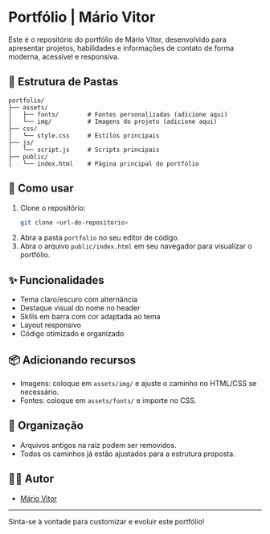 # Portfólio | Mário Vitor

Este é o repositório do portfólio de Mário Vitor, desenvolvido para apresentar projetos, habilidades e informações de contato de forma moderna, acessível e responsiva.

## 📁 Estrutura de Pastas

```
portfolio/
├── assets/
│   ├── fonts/        # Fontes personalizadas (adicione aqui)
│   └── img/          # Imagens do projeto (adicione aqui)
├── css/
│   └── style.css     # Estilos principais
├── js/
│   └── script.js     # Scripts principais
├── public/
│   └── index.html    # Página principal do portfólio
```

## 🚀 Como usar

1. Clone o repositório:
   ```sh
   git clone <url-do-repositorio>
   ```
2. Abra a pasta `portfolio` no seu editor de código.
3. Abra o arquivo `public/index.html` em seu navegador para visualizar o portfólio.

## ✨ Funcionalidades

- Tema claro/escuro com alternância
- Destaque visual do nome no header
- Skills em barra com cor adaptada ao tema
- Layout responsivo
- Código otimizado e organizado

## 📦 Adicionando recursos

- Imagens: coloque em `assets/img/` e ajuste o caminho no HTML/CSS se necessário.
- Fontes: coloque em `assets/fonts/` e importe no CSS.

## 🧹 Organização

- Arquivos antigos na raiz podem ser removidos.
- Todos os caminhos já estão ajustados para a estrutura proposta.

## 👨‍💻 Autor

- [Mário Vitor](mariovitor234@gmail.com)

---

Sinta-se à vontade para customizar e evoluir este portfólio!

